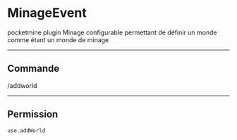 # MinageEvent

pocketmine plugin Minage configurable permettant de définir un monde comme étant un monde de minage

------
## Commande

/addworld

------

## Permission

    use.addWorld


